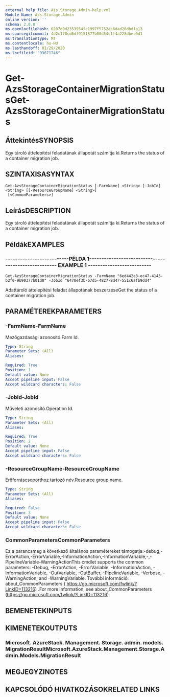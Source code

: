 ```yaml
---
external help file: Azs.Storage.Admin-help.xml
Module Name: Azs.Storage.Admin
online version: ''
schema: 2.0.0
ms.openlocfilehash: 0207d9d2353954fc1997f5752ac6dad26dbdfa13
ms.sourcegitcommit: 4d2c178cd6df9151877b08d54c1f4a228dbec9d1
ms.translationtype: MT
ms.contentlocale: hu-HU
ms.lasthandoff: 01/29/2020
ms.locfileid: "93671746"
---
```

# <span data-ttu-id="7483b-101">Get-AzsStorageContainerMigrationStatus</span><span class="sxs-lookup"><span data-stu-id="7483b-101">Get-AzsStorageContainerMigrationStatus</span></span>

## <span data-ttu-id="7483b-102">Áttekintés</span><span class="sxs-lookup"><span data-stu-id="7483b-102">SYNOPSIS</span></span>
<span data-ttu-id="7483b-103">Egy tároló áttelepítési feladatának állapotát számítja ki.</span><span class="sxs-lookup"><span data-stu-id="7483b-103">Returns the status of a container migration job.</span></span>

## <span data-ttu-id="7483b-104">SZINTAXISA</span><span class="sxs-lookup"><span data-stu-id="7483b-104">SYNTAX</span></span>

```
Get-AzsStorageContainerMigrationStatus [-FarmName] <String> [-JobId] <String> [[-ResourceGroupName] <String>]
 [<CommonParameters>]
```

## <span data-ttu-id="7483b-105">Leírás</span><span class="sxs-lookup"><span data-stu-id="7483b-105">DESCRIPTION</span></span>
<span data-ttu-id="7483b-106">Egy tároló áttelepítési feladatának állapotát számítja ki.</span><span class="sxs-lookup"><span data-stu-id="7483b-106">Returns the status of a container migration job.</span></span>

## <span data-ttu-id="7483b-107">Példák</span><span class="sxs-lookup"><span data-stu-id="7483b-107">EXAMPLES</span></span>

### <span data-ttu-id="7483b-108">--------------------------PÉLDA 1--------------------------</span><span class="sxs-lookup"><span data-stu-id="7483b-108">-------------------------- EXAMPLE 1 --------------------------</span></span>
```
Get-AzsStorageContainerMigrationStatus -FarmName "6ed442a3-ec47-4145-b2f0-9b90377b01d0" -JobId "6478ef3b-b7d5-4827-8d47-551c6afb9dd4"
```

<span data-ttu-id="7483b-109">Adattároló áttelepítési feladat állapotának beszerzése</span><span class="sxs-lookup"><span data-stu-id="7483b-109">Get the status of a container migration job.</span></span>

## <span data-ttu-id="7483b-110">PARAMÉTEREK</span><span class="sxs-lookup"><span data-stu-id="7483b-110">PARAMETERS</span></span>

### <span data-ttu-id="7483b-111">-FarmName</span><span class="sxs-lookup"><span data-stu-id="7483b-111">-FarmName</span></span>
<span data-ttu-id="7483b-112">Mezőgazdasági azonosító.</span><span class="sxs-lookup"><span data-stu-id="7483b-112">Farm Id.</span></span>

```yaml
Type: String
Parameter Sets: (All)
Aliases: 

Required: True
Position: 1
Default value: None
Accept pipeline input: False
Accept wildcard characters: False
```

### <span data-ttu-id="7483b-113">-JobId</span><span class="sxs-lookup"><span data-stu-id="7483b-113">-JobId</span></span>
<span data-ttu-id="7483b-114">Műveleti azonosító.</span><span class="sxs-lookup"><span data-stu-id="7483b-114">Operation Id.</span></span>

```yaml
Type: String
Parameter Sets: (All)
Aliases: 

Required: True
Position: 2
Default value: None
Accept pipeline input: False
Accept wildcard characters: False
```

### <span data-ttu-id="7483b-115">-ResourceGroupName</span><span class="sxs-lookup"><span data-stu-id="7483b-115">-ResourceGroupName</span></span>
<span data-ttu-id="7483b-116">Erőforráscsoporthoz tartozó név.</span><span class="sxs-lookup"><span data-stu-id="7483b-116">Resource group name.</span></span>

```yaml
Type: String
Parameter Sets: (All)
Aliases: 

Required: False
Position: 3
Default value: None
Accept pipeline input: False
Accept wildcard characters: False
```

### <span data-ttu-id="7483b-117">CommonParameters</span><span class="sxs-lookup"><span data-stu-id="7483b-117">CommonParameters</span></span>
<span data-ttu-id="7483b-118">Ez a parancsmag a következő általános paramétereket támogatja:-debug,-ErrorAction,-ErrorVariable,-InformationAction,-InformationVariable,-,-PipelineVariable-WarningAction</span><span class="sxs-lookup"><span data-stu-id="7483b-118">This cmdlet supports the common parameters: -Debug, -ErrorAction, -ErrorVariable, -InformationAction, -InformationVariable, -OutVariable, -OutBuffer, -PipelineVariable, -Verbose, -WarningAction, and -WarningVariable.</span></span> <span data-ttu-id="7483b-119">További információ: about_CommonParameters ( https://go.microsoft.com/fwlink/?LinkID=113216) .</span><span class="sxs-lookup"><span data-stu-id="7483b-119">For more information, see about_CommonParameters (https://go.microsoft.com/fwlink/?LinkID=113216).</span></span>

## <span data-ttu-id="7483b-120">BEMENETEK</span><span class="sxs-lookup"><span data-stu-id="7483b-120">INPUTS</span></span>

## <span data-ttu-id="7483b-121">KIMENETEK</span><span class="sxs-lookup"><span data-stu-id="7483b-121">OUTPUTS</span></span>

### <span data-ttu-id="7483b-122">Microsoft. AzureStack. Management. Storage. admin. models. MigrationResult</span><span class="sxs-lookup"><span data-stu-id="7483b-122">Microsoft.AzureStack.Management.Storage.Admin.Models.MigrationResult</span></span>

## <span data-ttu-id="7483b-123">MEGJEGYZI</span><span class="sxs-lookup"><span data-stu-id="7483b-123">NOTES</span></span>

## <span data-ttu-id="7483b-124">KAPCSOLÓDÓ HIVATKOZÁSOK</span><span class="sxs-lookup"><span data-stu-id="7483b-124">RELATED LINKS</span></span>


